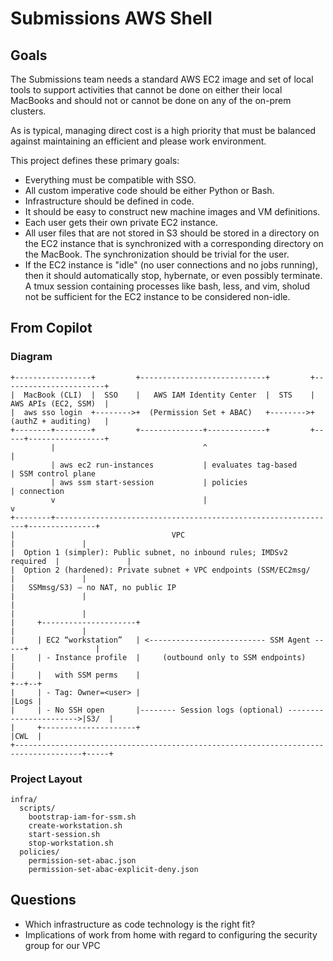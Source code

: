 # Submissions AWS Shell

## Goals

The Submissions team needs a standard AWS EC2 image and set of local tools to support activities that cannot be done on either their local MacBooks and should not or cannot be done on any of the on-prem clusters.

As is typical, managing direct cost is a high priority that must be balanced against maintaining an efficient and please work environment.

This project defines these primary goals:

- Everything must be compatible with SSO.
- All custom imperative code should be either Python or Bash.
- Infrastructure should be defined in code.
- It should be easy to construct new machine images and VM definitions.
- Each user gets their own private EC2 instance.
- All user files that are not stored in S3 should be stored in a directory on the EC2 instance that is synchronized with a corresponding directory on the MacBook. The synchronization should be trivial for the user.
- If the EC2 instance is "idle" (no user connections and no jobs running), then it should automatically stop, hybernate, or even possibly terminate. A tmux session containing processes like bash, less, and vim, sholud not be sufficient for the EC2 instance to be considered non-idle.

## From Copilot

### Diagram

```text
+-----------------+         +----------------------------+         +-----------------------+
|  MacBook (CLI)  |  SSO    |   AWS IAM Identity Center  |  STS    |  AWS APIs (EC2, SSM)  |
|  aws sso login  +-------->+  (Permission Set + ABAC)   +-------->+  (authZ + auditing)   |
+--------+--------+         +--------------+-------------+         +-----+-----------------+
         |                                 ^                             |
         | aws ec2 run-instances           | evaluates tag-based         | SSM control plane
         | aws ssm start-session           | policies                    | connection
         v                                 |                             v
+--------+---------------------------------------------------------------+---------------+
|                                   VPC                                  |               |
|  Option 1 (simpler): Public subnet, no inbound rules; IMDSv2 required  |               |
|  Option 2 (hardened): Private subnet + VPC endpoints (SSM/EC2msg/      |               |
|   SSMmsg/S3) – no NAT, no public IP                                    |               |
|                                                                        |               |
|     +---------------------+                                            |               |
|     | EC2 “workstation”   | <-------------------------- SSM Agent -----+               |
|     | - Instance profile  |     (outbound only to SSM endpoints)                       |
|     |   with SSM perms    |                                                         +--+--+
|     | - Tag: Owner=<user> |                                                         |Logs |
|     | - No SSH open       |-------- Session logs (optional) ----------------------->|S3/  |
|     +---------------------+                                                         |CWL  |
+-------------------------------------------------------------------------------------+-----+
```

### Project Layout

```
infra/
  scripts/
    bootstrap-iam-for-ssm.sh
    create-workstation.sh
    start-session.sh
    stop-workstation.sh
  policies/
    permission-set-abac.json
    permission-set-abac-explicit-deny.json
```

## Questions

- Which infrastructure as code technology is the right fit?
- Implications of work from home with regard to configuring the security group for our VPC


